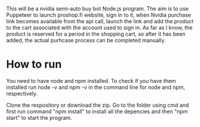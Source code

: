 This will be a nvidia semi-auto buy bot Node.js program. The aim is to use Puppeteer to launch proshop.fi website, sign in to it, when Nvidia purchase link becomes available from the api call, launch the link and add the product to the cart associated with the account used to sign in. As far as I know, the product is reserved for a period in the shopping cart, so after it has been added, the actual purhcase process can be completed manually.

# How to run
You need to have node and npm installed. To check if you have them installed run node -v and npm -v in the command line for node and npm, respectively.

Clone the respository or download the zip. Go to the folder using cmd and first run command "npm install" to install all the depencies and then "npm start" to start the program.
